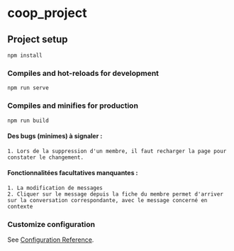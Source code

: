 # coop_project

## Project setup
```
npm install
```

### Compiles and hot-reloads for development
```
npm run serve
```

### Compiles and minifies for production
```
npm run build
```

####  Des bugs (minimes) à signaler :
	1. Lors de la suppression d'un membre, il faut recharger la page pour constater le changement.
	

#### Fonctionnalitées facultatives manquantes : 
	1. La modification de messages
	2. Cliquer sur le message depuis la fiche du membre permet d'arriver sur la conversation correspondante, avec le message concerné en contexte


### Customize configuration
See [Configuration Reference](https://cli.vuejs.org/config/).
